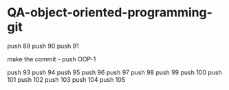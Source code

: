 # QA-object-oriented-programming-git

push 89
push 90
push 91

make the commit - push OOP-1

push 93
push 94
push 95
push 96
push 97
push 98
push 99 
push 100
push 101
push 102
push 103
push 104 
push 105
